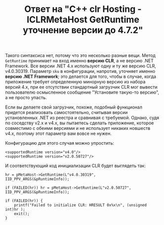 ﻿---
title: "Ответ на \"C++ clr Hosting - ICLRMetaHost GetRuntime уточнение версии до 4.7.2\""
se.owner.user_id: 240512
se.owner.display_name: "MSDN.WhiteKnight"
se.owner.link: "https://ru.stackoverflow.com/users/240512/msdn-whiteknight"
se.answer_id: 953445
se.question_id: 953222
se.post_type: answer
se.is_accepted: True
---
<p>Такого синтаксиса нет, потому что это несколько разные вещи. Метод <code>GetRuntime</code> принимает на вход именно <strong>версию CLR</strong>, а не версию .NET Framework. Все версии .NET 4.x используют одну и ту же версию CLR, v4.0.30319. Параметр <code>sku</code> в конфигурации, напротив, уточняет именно <strong>версию .NET Framework</strong>; это делается для того, чтобы в случае, когда приложение требует определенную минорную версию из набора версий 4.x, при ее отсутствии стандартный загрузчик CLR мог вывести пользователю осмысленное сообщение "Установите такую-то версию", а не просто упасть. </p>

<p>Если вы делаете свой загрузчик, похоже, подобный функционал придется реализовать самостоятельно, считывая версии установленных .NET из реестра и сравнивая с требуемой. Однако, судя по соседству v2.x и v4.x, вы пытаетесь сделать приложение, которое совместимо с обеими версиями и не использует никаких новшеств v4.х, поэтому этот параметр вам вовсе не нужен.</p>

<p>Конфигурацию для этого случая можно упростить:</p>

<pre><code>&lt;supportedRuntime version="v4.0"/&gt;
&lt;supportedRuntime version="v2.0.50727"/&gt;
</code></pre>

<p>И соответствующий код инициализации CLR будет выглядеть так:</p>

<pre><code>hr = pMetaHost-&gt;GetRuntime(L"v4.0.30319", IID_PPV_ARGS(&amp;pRuntimeInfo)); 

if (FAILED(hr)) hr = pMetaHost-&gt;GetRuntime(L"v2.0.50727", IID_PPV_ARGS(&amp;pRuntimeInfo)); 

if (FAILED(hr)) { 
    printf("Failed to initialize CLR: HRESULT 0x%x\n", (unsigned int)hr ); 
    exit(); 
}
</code></pre>
